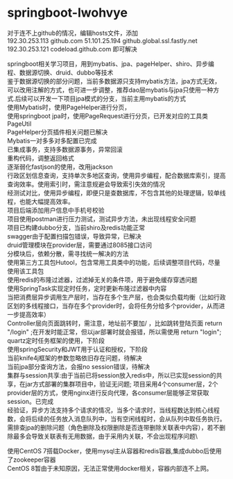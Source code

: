 # springboot-lwohvye

对于连不上github的情况，编辑hosts文件，添加\
192.30.253.113  github.com
51.101.25.194 github.global.ssl.fastly.net
192.30.253.121 codeload.github.com
即可解决

springboot相关学习项目，用到mybatis、jpa、pageHelper、shiro、异步编程、数据源切换、druid、dubbo等技术\
鉴于数据源切换的部分问题，当前多数据源只支持mybatis方法，jpa方式无效，可以改用注解的方式，也可进一步调整，推荐dao层mybatis与jpa只使用一种方式.后续可以开发一下项目jpa模式的分支，当前主用mybatis的方式\
使用Mybatis时，使用PageHelper进行分页，\
使用springboot jpa时，使用PageRequest进行分页，已开发对应的工具类PageUtil\
PageHelper分页插件相关问题已解决\
Mybatis一对多多对多配置已完成\
已集成事务，支持多数据源事务，异常回滚\
重构代码，调整返回格式\
逐渐弱化fastjson的使用，改用jackson\
行政区划信息查询，支持单次多地区查询，使用异步编程，配合数据库索引，提高查询效率。使用索引时，需注意规避会导致索引失效的情况\
经测试对比，使用异步编程，即便只是查数据库，不包含其他的处理逻辑，较单线程，也能大幅提高效率。\
项目后端添加用户信息中手机号校验\
项目使用postman进行压力测试，测试异步方法，未出现线程安全问题\
项目已构建dubbo分支，当前shiro及redis功能正常\
swagger由于配置扫描包错误，导致异常，已解决\
druid管理模块在provider层，需要通过8085接口访问\
分模块后，依赖分散，需寻找统一解决的方法\
使用第三方工具包Hutool，包含常用工具类中的功能，后续调整项目代码，尽量使用该工具包\
使用redis的布隆过滤器，过滤掉无关的条件项，用于避免缓存穿透问题\
使用SpringTask实现定时任务，定时更新布隆过滤器中内容\
当把消费层异步调用生产层时，当存在多个生产层，也会类似负载均衡（比如行政区划的多线程接口，当存在多个provider时，会将任务分给多个provider，从而进一步提高效率）\
Controller层向页面跳转时，需注意，地址前不要加/ ，比如跳转登陆页面 return "/login" ;在开发时能正常，但以jar部署时就会报错，所以需使用 return "login"; \
quartz定时任务框架的使用，下阶段\
使用springSecurity和JWT用于认证和授权，下阶段\
当前knife4j框架的参数忽略依旧存在问题，待解决\
当前jpa部分查询方法，会报no session错误，待解决\
集群与session共享:由于当前已将session放入redis中，所以已实现session的共享，在jar方式部署的集群项目中，验证无问题;
项目采用4个consumer层，2个provider层的方式，使用nginx进行反向代理，各consumer层能够正常获取session。已完成\
经验证，异步方法支持多个请求的情况，当多个请求时，当线程数达到核心线程数，会将后续的任务放入消息队列中，当有空闲线程时，会从队列中取任务执行。\
需排查jpa的删除问题（角色删除及权限删除是否连带删除关联表中内容），若不删除最多会导致关联表有无用数据，由于采用内关联，不会出现程序问题\

使用CentOS 7搭载Docker，使用mysql主从容器和redis容器,集成dubbo后使用了zookeeper容器\
CentOS 8暂由于未知原因，无法正常使用docker相关，容器内部连不上网。
